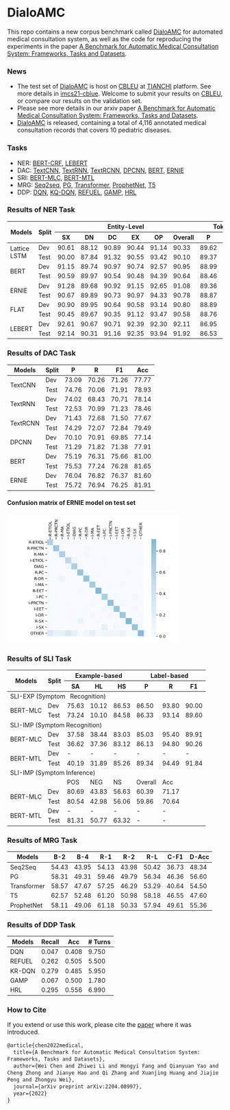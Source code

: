 # DialoAMC

This repo contains a new corpus benchmark called [DialoAMC](https://github.com/lemuria-wchen/imcs21/tree/main/dataset) for automated medical consultation system, as well as the code for reproducing the experiments in the paper [A Benchmark for Automatic Medical Consultation System: Frameworks, Tasks and Datasets](https://arxiv.org/abs/2204.08997). 

### News

- The test set of [DialoAMC](https://github.com/lemuria-wchen/imcs21/tree/main/dataset) is host on [CBLEU](https://tianchi.aliyun.com/specials/promotion/2021chinesemedicalnlpleaderboardchallenge) at [TIANCHI](https://tianchi.aliyun.com/competition/gameList/activeList) platform. See more details in [imcs21-cblue](https://github.com/lemuria-wchen/imcs21-cblue). Welcome to submit your results on [CBLEU](https://tianchi.aliyun.com/specials/promotion/2021chinesemedicalnlpleaderboardchallenge), or compare our results on the validation set.   
- Please see more details in our arxiv paper [A Benchmark for Automatic Medical Consultation System: Frameworks, Tasks and Datasets](https://arxiv.org/abs/2204.08997).
- [DialoAMC](https://github.com/lemuria-wchen/imcs21/tree/main/dataset) is released, containing a total of 4,116 annotated medical consultation records that covers 10 pediatric diseases.   

### Tasks

- NER: [BERT-CRF](https://github.com/lemuria-wchen/imcs21/tree/main/task/NER/BERT-NER), [LEBERT](https://github.com/lemuria-wchen/imcs21/tree/main/task/NER/LEBERT-NER) 
- DAC: [TextCNN](https://github.com/lemuria-wchen/imcs21/tree/main/task/DAC/DNN-DAC), [TextRNN](https://github.com/lemuria-wchen/imcs21/tree/main/task/DAC/DNN-DAC), [TextRCNN](https://github.com/lemuria-wchen/imcs21/tree/main/task/DAC/DNN-DAC), [DPCNN](https://github.com/lemuria-wchen/imcs21/tree/main/task/DAC/DNN-DAC), [BERT](https://github.com/lemuria-wchen/imcs21/tree/main/task/DAC/BERT-DAC), [ERNIE](https://github.com/lemuria-wchen/imcs21/tree/main/task/DAC/BERT-DAC)
- SRI: [BERT-MLC](https://github.com/lemuria-wchen/imcs21/tree/main/task/SLI/MLC-SLI), [BERT-MTL](https://github.com/lemuria-wchen/imcs21/tree/main/task/SLI/MTL-SLI)
- MRG: [Seq2seq](https://github.com/lemuria-wchen/imcs21/tree/main/task/MRG/opennmt), [PG](https://github.com/lemuria-wchen/imcs21/tree/main/task/MRG/opennmt), [Transformer](https://github.com/lemuria-wchen/imcs21/tree/main/task/MRG/opennmt), [ProphetNet](https://github.com/lemuria-wchen/imcs21/tree/main/task/MRG/prophetnet), [T5](https://github.com/lemuria-wchen/imcs21/tree/main/task/MRG/t5)
- DDP: [DQN](https://github.com/lemuria-wchen/imcs21/tree/main/task/DDP), [KQ-DQN](https://github.com/lemuria-wchen/imcs21/tree/main/task/DDP), [REFUEL](https://github.com/lemuria-wchen/imcs21/tree/main/task/DDP), [GAMP](https://github.com/lemuria-wchen/imcs21/tree/main/task/DDP), [HRL](https://github.com/lemuria-wchen/imcs21/tree/main/task/DDP)

### Results of NER Task

<table>
<thead>
  <tr>
    <th rowspan="2">Models</th>
    <th rowspan="2">Split</th>
    <th colspan="6">Entity-Level</th>
    <th colspan="3">Token-Level</th>
  </tr>
  <tr>
    <th>SX</th>
    <th>DN</th>
    <th>DC</th>
    <th>EX</th>
    <th>OP</th>
    <th>Overall</th>
    <th>P</th>
    <th>R</th>
    <th>F1</th>
  </tr>
</thead>
<tbody>
  <tr>
    <td rowspan="2">Lattice LSTM</td>
    <td>Dev</td>
    <td>90.61</td>
    <td>88.12</td>
    <td>90.89</td>
    <td>90.44</td>
    <td>91.14</td>
    <td>90.33</td>
    <td>89.62</td>
    <td>91.00</td>
    <td>90.31</td>
  </tr>
  <tr>
    <td>Test</td>
    <td>90.00</td>
    <td>87.84</td>
    <td>91.32</td>
    <td>90.55</td>
    <td>93.42</td>
    <td>90.10</td>
    <td>89.37</td>
    <td>90.84</td>
    <td>90.10</td>
  </tr>
  <tr>
    <td rowspan="2">BERT</td>
    <td>Dev</td>
    <td>91.15</td>
    <td>89.74</td>
    <td>90.97</td>
    <td>90.74</td>
    <td>92.57</td>
    <td>90.95</td>
    <td>88.99</td>
    <td>92.43</td>
    <td>90.68</td>
  </tr>
  <tr>
    <td>Test</td>
    <td>90.59</td>
    <td>89.97</td>
    <td>90.54</td>
    <td>90.48</td>
    <td>94.39</td>
    <td>90.64</td>
    <td>88.46</td>
    <td>92.35</td>
    <td>90.37</td>
  </tr>
  <tr>
    <td rowspan="2">ERNIE</td>
    <td>Dev</td>
    <td>91.28</td>
    <td>89.68</td>
    <td>90.92</td>
    <td>91.15</td>
    <td>92.65</td>
    <td>91.08</td>
    <td>89.36</td>
    <td>92.46</td>
    <td>90.88</td>
  </tr>
  <tr>
    <td>Test</td>
    <td>90.67</td>
    <td>89.89</td>
    <td>90.73</td>
    <td>90.97</td>
    <td>94.33</td>
    <td>90.78</td>
    <td>88.87</td>
    <td>92.27</td>
    <td>90.53</td>
  </tr>
  <tr>
    <td rowspan="2">FLAT</td>
    <td>Dev</td>
    <td>90.90</td>
    <td>89.95</td>
    <td>90.64</td>
    <td>90.58</td>
    <td>93.14</td>
    <td>90.80</td>
    <td>88.89</td>
    <td>92.23</td>
    <td>90.53</td>
  </tr>
  <tr>
    <td>Test</td>
    <td>90.45</td>
    <td>89.67</td>
    <td>90.35</td>
    <td>91.12</td>
    <td>93.47</td>
    <td>90.58</td>
    <td>88.76</td>
    <td>92.07</td>
    <td>90.38</td>
  </tr>
  <tr>
    <td rowspan="2">LEBERT</td>
    <td>Dev</td>
    <td>92.61</td>
    <td>90.67</td>
    <td>90.71</td>
    <td>92.39</td>
    <td>92.30</td>
    <td>92.11</td>
    <td>86.95</td>
    <td>93.05</td>
    <td>89.90</td>
  </tr>
  <tr>
    <td>Test</td>
    <td>92.14</td>
    <td>90.31</td>
    <td>91.16</td>
    <td>92.35</td>
    <td>93.94</td>
    <td>91.92</td>
    <td>86.53</td>
    <td>92.91</td>
    <td>89.60</td>
  </tr>
</tbody>
</table>

### Results of DAC Task

<table>
<thead>
  <tr>
    <th>Models</th>
    <th>Split</th>
    <th>P</th>
    <th>R</th>
    <th>F1</th>
    <th>Acc</th>
  </tr>
</thead>
<tbody>
  <tr>
    <td rowspan="2">TextCNN</td>
    <td>Dev</td>
    <td>73.09</td>
    <td>70.26</td>
    <td>71.26</td>
    <td>77.77</td>
  </tr>
  <tr>
    <td>Test</td>
    <td>74.76</td>
    <td>70.06</td>
    <td>71.91</td>
    <td>78.93</td>
  </tr>
  <tr>
    <td rowspan="2">TextRNN</td>
    <td>Dev</td>
    <td>74.02</td>
    <td>68.43</td>
    <td>70.71</td>
    <td>78.14</td>
  </tr>
  <tr>
    <td>Test</td>
    <td>72.53</td>
    <td>70.99</td>
    <td>71.23</td>
    <td>78.46</td>
  </tr>
  <tr>
    <td rowspan="2">TextRCNN</td>
    <td>Dev</td>
    <td>71.43</td>
    <td>72.68</td>
    <td>71.50</td>
    <td>77.67</td>
  </tr>
  <tr>
    <td>Test</td>
    <td>74.29</td>
    <td>72.07</td>
    <td>72.84</td>
    <td>79.49</td>
  </tr>
  <tr>
    <td rowspan="2">DPCNN</td>
    <td>Dev</td>
    <td>70.10</td>
    <td>70.91</td>
    <td>69.85</td>
    <td>77.14</td>
  </tr>
  <tr>
    <td>Test</td>
    <td>71.29</td>
    <td>71.82</td>
    <td>71.38</td>
    <td>77.91</td>
  </tr>
  <tr>
    <td rowspan="2">BERT</td>
    <td>Dev</td>
    <td>75.19</td>
    <td>76.31</td>
    <td>75.66</td>
    <td>81.00</td>
  </tr>
  <tr>
    <td>Test</td>
    <td>75.53</td>
    <td>77.24</td>
    <td>76.28</td>
    <td>81.65</td>
  </tr>
  <tr>
    <td rowspan="2">ERNIE</td>
    <td>Dev</td>
    <td>76.04</td>
    <td>76.82</td>
    <td>76.37</td>
    <td>81.60</td>
  </tr>
  <tr>
    <td>Test</td>
    <td>75.72</td>
    <td>76.94</td>
    <td>76.25</td>
    <td>81.91</td>
  </tr>
</tbody>
</table>

#### Confusion matrix of ERNIE model on test set 

<img src="figures/da_ernie_confusion.png" width="400" height="300" alt="Confusion" align=center/>

### Results of SLI Task

<table>
<thead>
  <tr>
    <th rowspan="2">Models</th>
    <th rowspan="2">Split</th>
    <th colspan="3">Example-based</th>
    <th colspan="3">Label-based</th>
  </tr>
  <tr>
    <th>SA</th>
    <th>HL</th>
    <th>HS</th>
    <th>P</th>
    <th>R</th>
    <th>F1</th>
  </tr>
</thead>
<tbody>
  <tr>
    <td colspan="8">SLI-EXP (Symptom&nbsp;&nbsp;&nbsp;Recognition)</td>
  </tr>
  <tr>
    <td rowspan="2">BERT-MLC</td>
    <td>Dev</td>
    <td>75.63</td>
    <td>10.12</td>
    <td>86.53</td>
    <td>86.50</td>
    <td>93.80</td>
    <td>90.00</td>
  </tr>
  <tr>
    <td>Test</td>
    <td>73.24</td>
    <td>10.10</td>
    <td>84.58</td>
    <td>86.33</td>
    <td>93.14</td>
    <td>89.60</td>
  </tr>
  <tr>
    <td colspan="8">SLI-IMP (Symptom Recognition)</td>
  </tr>
  <tr>
    <td rowspan="2">BERT-MLC</td>
    <td>Dev</td>
    <td>37.58</td>
    <td>38.44</td>
    <td>83.03</td>
    <td>85.03</td>
    <td>95.40</td>
    <td>89.91</td>
  </tr>
  <tr>
    <td>Test</td>
    <td>36.62</td>
    <td>37.36</td>
    <td>83.12</td>
    <td>86.13</td>
    <td>94.80</td>
    <td>90.26</td>
  </tr>
  <tr>
    <td rowspan="2">BERT-MTL</td>
    <td>Dev</td>
    <td>-</td>
    <td>-</td>
    <td>-</td>
    <td>-</td>
    <td>-</td>
    <td>-</td>
  </tr>
  <tr>
    <td>Test</td>
    <td>40.19</td>
    <td>31.89</td>
    <td>85.26</td>
    <td>89.34</td>
    <td>94.49</td>
    <td>91.84</td>
  </tr>
  <tr>
    <td colspan="8">SLI-IMP (Symptom Inference)</td>
  </tr>
  <tr>
    <td></td>
    <td></td>
    <td>POS</td>
    <td>NEG</td>
    <td>NS</td>
    <td>Overall</td>
    <td>Acc</td>
    <td></td>
  </tr>
  <tr>
    <td rowspan="2">BERT-MLC</td>
    <td>Dev</td>
    <td>80.69</td>
    <td>43.83</td>
    <td>56.63</td>
    <td>60.39</td>
    <td>71.17</td>
    <td></td>
  </tr>
  <tr>
    <td>Test</td>
    <td>80.54</td>
    <td>42.98</td>
    <td>56.06</td>
    <td>59.86</td>
    <td>70.64</td>
    <td></td>
  </tr>
  <tr>
    <td rowspan="2">BERT-MTL</td>
    <td>Dev</td>
    <td>-</td>
    <td>-</td>
    <td>-</td>
    <td>-</td>
    <td>-</td>
    <td></td>
  </tr>
  <tr>
    <td>Test</td>
    <td>81.31</td>
    <td>50.77</td>
    <td>63.32</td>
    <td>-</td>
    <td>-</td>
    <td></td>
  </tr>
</tbody>
</table>

### Results of MRG Task

<table>
<thead>
  <tr>
    <th>Models</th>
    <th>B-2</th>
    <th>B-4</th>
    <th>R-1</th>
    <th>R-2</th>
    <th>R-L</th>
    <th>C-F1</th>
    <th>D-Acc</th>
  </tr>
</thead>
<tbody>
  <tr>
    <td>Seq2Seq</td>
    <td>54.43</td>
    <td>43.95</td>
    <td>54.13</td>
    <td>43.98</td>
    <td>50.42</td>
    <td>36.73</td>
    <td>48.34</td>
  </tr>
  <tr>
    <td>PG</td>
    <td>58.31</td>
    <td>49.31</td>
    <td>59.46</td>
    <td>49.79</td>
    <td>56.34</td>
    <td>46.36</td>
    <td>56.60</td>
  </tr>
  <tr>
    <td>Transformer</td>
    <td>58.57</td>
    <td>47.67</td>
    <td>57.25</td>
    <td>46.29</td>
    <td>53.29</td>
    <td>40.64</td>
    <td>54.50</td>
  </tr>
  <tr>
    <td>T5</td>
    <td>62.57</td>
    <td>52.48</td>
    <td>61.20</td>
    <td>50.98</td>
    <td>58.18</td>
    <td>46.55</td>
    <td>47.60</td>
  </tr>
  <tr>
    <td>ProphetNet</td>
    <td>58.11</td>
    <td>49.06</td>
    <td>61.18</td>
    <td>50.33</td>
    <td>57.94</td>
    <td>49.61</td>
    <td>55.36</td>
  </tr>
</tbody>
</table>

### Results of DDP Task

<table>
<thead>
  <tr>
    <th>Models</th>
    <th>Recall</th>
    <th>Acc</th>
    <th># Turns</th>
  </tr>
</thead>
<tbody>
  <tr>
    <td>DQN</td>
    <td>0.047</td>
    <td>0.408</td>
    <td>9.750</td>
  </tr>
  <tr>
    <td>REFUEL</td>
    <td>0.262</td>
    <td>0.505</td>
    <td>5.500</td>
  </tr>
  <tr>
    <td>KR-DQN</td>
    <td>0.279</td>
    <td>0.485</td>
    <td>5.950</td>
  </tr>
  <tr>
    <td>GAMP</td>
    <td>0.067</td>
    <td>0.500</td>
    <td>1.780</td>
  </tr>
  <tr>
    <td>HRL</td>
    <td>0.295</td>
    <td>0.556</td>
    <td>6.990</td>
  </tr>
</tbody>
</table>

### How to Cite

If you extend or use this work, please cite the [paper](https://arxiv.org/abs/2204.08997) where it was introduced. 

```
@article{chen2022medical,
  title={A Benchmark for Automatic Medical Consultation System: Frameworks, Tasks and Datasets},
  author={Wei Chen and Zhiwei Li and Hongyi Fang and Qianyuan Yao and Cheng Zhong and Jianye Hao and Qi Zhang and Xuanjing Huang and Jiajie Peng and Zhongyu Wei},
  journal={arXiv preprint arXiv:2204.08997},
  year={2022}
}
```
